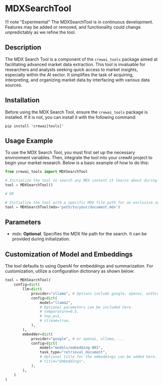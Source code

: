 # MDXSearchTool

!!! note "Experimental"
    The MDXSearchTool is in continuous development. Features may be added or removed, and functionality could change unpredictably as we refine the tool.

## Description
The MDX Search Tool is a component of the `crewai_tools` package aimed at facilitating advanced market data extraction. This tool is invaluable for researchers and analysts seeking quick access to market insights, especially within the AI sector. It simplifies the task of acquiring, interpreting, and organizing market data by interfacing with various data sources.

## Installation
Before using the MDX Search Tool, ensure the `crewai_tools` package is installed. If it is not, you can install it with the following command:

```shell
pip install 'crewai[tools]'
```

## Usage Example
To use the MDX Search Tool, you must first set up the necessary environment variables. Then, integrate the tool into your crewAI project to begin your market research. Below is a basic example of how to do this:

```python
from crewai_tools import MDXSearchTool

# Initialize the tool to search any MDX content it learns about during execution
tool = MDXSearchTool()

# OR

# Initialize the tool with a specific MDX file path for an exclusive search within that document
tool = MDXSearchTool(mdx='path/to/your/document.mdx')
```

## Parameters
- mdx: **Optional**. Specifies the MDX file path for the search. It can be provided during initialization.

## Customization of Model and Embeddings

The tool defaults to using OpenAI for embeddings and summarization. For customization, utilize a configuration dictionary as shown below:

```python
tool = MDXSearchTool(
    config=dict(
        llm=dict(
            provider="ollama", # Options include google, openai, anthropic, llama2, etc.
            config=dict(
                model="llama2",
                # Optional parameters can be included here.
                # temperature=0.5,
                # top_p=1,
                # stream=true,
            ),
        ),
        embedder=dict(
            provider="google", # or openai, ollama, ...
            config=dict(
                model="models/embedding-001",
                task_type="retrieval_document",
                # Optional title for the embeddings can be added here.
                # title="Embeddings",
            ),
        ),
    )
)
```